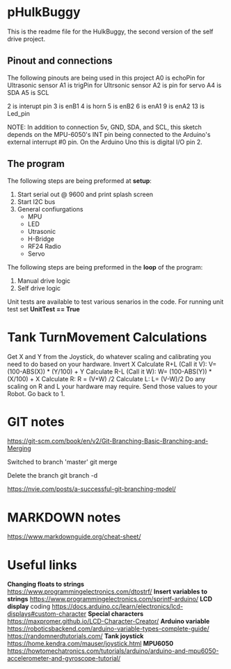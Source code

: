 # pHulkBuggy
This is the readme file for the HulkBuggy, the second version of the self drive project.

## Pinout and connections
The following pinouts are being used in this project
  A0 is echoPin for Ultrasonic sensor
  A1 is trigPin for Ultrsonic sensor
  A2 is pin for servo
  A4 is SDA
  A5 is SCL

  2 is interupt pin
  3 is enB1
  4 is horn
  5 is enB2 
  6 is enA1
  9 is enA2
  13 is Led_pin

   NOTE: In addition to connection 5v, GND, SDA, and SCL, this sketch
   depends on the MPU-6050's INT pin being connected to the Arduino's
   external interrupt #0 pin. On the Arduino Uno this is digital I/O pin 2.

## The program
The following steps are being preformed at **setup**:
1. Start serial out @ 9600 and print splash screen
2. Start I2C bus
3. General confiurgations 
    - MPU
    - LED
    - Utrasonic
    - H-Bridge
    - RF24 Radio
    - Servo

The following steps are being preformed in the **loop** of the program:
1. Manual drive logic
2. Self drive logic

Unit tests are available to test various senarios in the code. For running unit test set **UnitTest == True**

# Tank TurnMovement Calculations
Get X and Y from the Joystick, do whatever scaling and calibrating you need to do based on your hardware.
Invert X
Calculate R+L (Call it V): V=(100-ABS(X)) * (Y/100) + Y
Calculate R-L (Call it W): W= (100-ABS(Y)) * (X/100) + X
Calculate R: R = (V+W) /2
Calculate L: L= (V-W)/2
Do any scaling on R and L your hardware may require.
Send those values to your Robot.
Go back to 1.

# GIT notes
https://git-scm.com/book/en/v2/Git-Branching-Basic-Branching-and-Merging

  Switched to branch 'master'
  git merge <branch>

  Delete the branch
    git branch -d <branch>

https://nvie.com/posts/a-successful-git-branching-model/


# MARKDOWN notes
https://www.markdownguide.org/cheat-sheet/

# Useful links
  **Changing floats to strings** https://www.programmingelectronics.com/dtostrf/
  **Insert variables to strings** https://www.programmingelectronics.com/sprintf-arduino/
  **LCD display** coding https://docs.arduino.cc/learn/electronics/lcd-displays#custom-character
  **Special characters** https://maxpromer.github.io/LCD-Character-Creator/
  **Arduino variable** https://roboticsbackend.com/arduino-variable-types-complete-guide/
                      https://randomnerdtutorials.com/
  **Tank joystick** https://home.kendra.com/mauser/joystick.html
  **MPU6050** https://howtomechatronics.com/tutorials/arduino/arduino-and-mpu6050-accelerometer-and-gyroscope-tutorial/